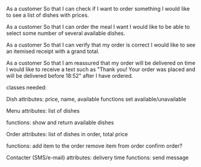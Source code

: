 As a customer
So that I can check if I want to order something
I would like to see a list of dishes with prices.

As a customer
So that I can order the meal I want
I would like to be able to select some number of several available dishes.

As a customer
So that I can verify that my order is correct
I would like to see an itemised receipt with a grand total.

As a customer
So that I am reassured that my order will be delivered on time
I would like to receive a text such as "Thank you! Your order was placed and will be delivered before 18:52" after I have ordered.



classes needed:

Dish
attributes: price, name, available
functions set available/unavailable

Menu
attributes: list of dishes

functions: show and return available dishes


Order
attributes: list of dishes in order, total price

functions: 
add item to the order
remove item from order
confirm order?


Contacter (SMS/e-mail)
attributes: delivery time
functions:
send message